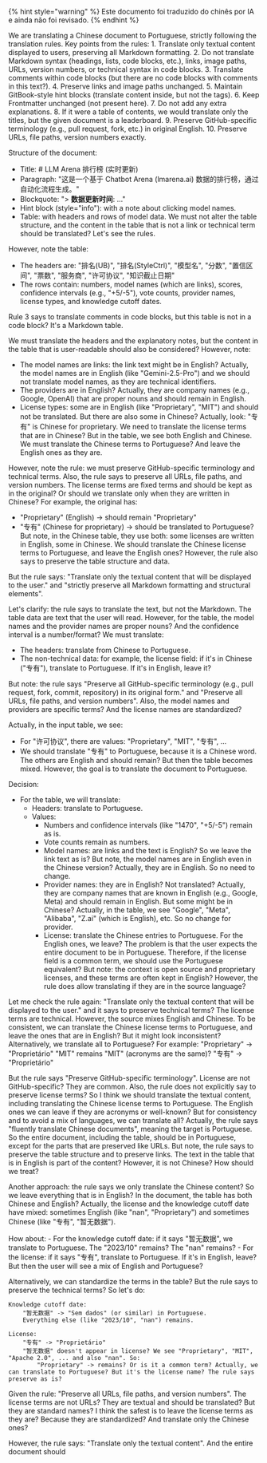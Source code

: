 
{% hint style="warning" %}
Este documento foi traduzido do chinês por IA e ainda não foi revisado.
{% endhint %}


<think>
We are translating a Chinese document to Portuguese, strictly following the translation rules.
 Key points from the rules:
 1. Translate only textual content displayed to users, preserving all Markdown formatting.
 2. Do not translate Markdown syntax (headings, lists, code blocks, etc.), links, image paths, URLs, version numbers, or technical syntax in code blocks.
 3. Translate comments within code blocks (but there are no code blocks with comments in this text?).
 4. Preserve links and image paths unchanged.
 5. Maintain GitBook-style hint blocks (translate content inside, but not the tags).
 6. Keep Frontmatter unchanged (not present here).
 7. Do not add any extra explanations.
 8. If it were a table of contents, we would translate only the titles, but the given document is a leaderboard.
 9. Preserve GitHub-specific terminology (e.g., pull request, fork, etc.) in original English.
10. Preserve URLs, file paths, version numbers exactly.

 Structure of the document:
 - Title: # LLM Arena 排行榜 (实时更新)
 - Paragraph: "这是一个基于 Chatbot Arena (lmarena.ai) 数据的排行榜，通过自动化流程生成。"
 - Blockquote: "> **数据更新时间**: ..."
 - Hint block (style="info"): with a note about clicking model names.
 - Table: with headers and rows of model data. We must not alter the table structure, and the content in the table that is not a link or technical term should be translated? Let's see the rules.

 However, note the table:
   - The headers are: "排名(UB)", "排名(StyleCtrl)", "模型名", "分数", "置信区间", "票数", "服务商", "许可协议", "知识截止日期"
   - The rows contain: numbers, model names (which are links), scores, confidence intervals (e.g., "+5/-5"), vote counts, provider names, license types, and knowledge cutoff dates.

 Rule 3 says to translate comments in code blocks, but this table is not in a code block? It's a Markdown table.

 We must translate the headers and the explanatory notes, but the content in the table that is user-readable should also be considered? However, note:
   - The model names are links: the link text might be in English? Actually, the model names are in English (like "Gemini-2.5-Pro") and we should not translate model names, as they are technical identifiers.
   - The providers are in English? Actually, they are company names (e.g., Google, OpenAI) that are proper nouns and should remain in English.
   - License types: some are in English (like "Proprietary", "MIT") and should not be translated. But there are also some in Chinese? Actually, look: "专有" is Chinese for proprietary. We need to translate the license terms that are in Chinese? But in the table, we see both English and Chinese. We must translate the Chinese terms to Portuguese? And leave the English ones as they are.

 However, note the rule: we must preserve GitHub-specific terminology and technical terms. Also, the rule says to preserve all URLs, file paths, and version numbers. The license terms are fixed terms and should be kept as in the original? Or should we translate only when they are written in Chinese? For example, the original has:
   - "Proprietary" (English) -> should remain "Proprietary"
   - "专有" (Chinese for proprietary) -> should be translated to Portuguese? But note, in the Chinese table, they use both: some licenses are written in English, some in Chinese. We should translate the Chinese license terms to Portuguese, and leave the English ones? However, the rule also says to preserve the table structure and data.

 But the rule says: "Translate only the textual content that will be displayed to the user." and "strictly preserve all Markdown formatting and structural elements".

 Let's clarify: the rule says to translate the text, but not the Markdown. The table data are text that the user will read. However, for the table, the model names and the provider names are proper nouns? And the confidence interval is a number/format? We must translate:
   - The headers: translate from Chinese to Portuguese.
   - The non-technical data: for example, the license field: if it's in Chinese ("专有"), translate to Portuguese. If it's in English, leave it? 

 But note: the rule says "Preserve all GitHub-specific terminology (e.g., pull request, fork, commit, repository) in its original form." and "Preserve all URLs, file paths, and version numbers". Also, the model names and providers are specific terms? And the license names are standardized? 

 Actually, in the input table, we see:
   - For "许可协议", there are values: "Proprietary", "MIT", "专有", ... 
   - We should translate "专有" to Portuguese, because it is a Chinese word. The others are English and should remain? But then the table becomes mixed. However, the goal is to translate the document to Portuguese. 

 Decision: 
   - For the table, we will translate:
        * Headers: translate to Portuguese.
        * Values: 
            - Numbers and confidence intervals (like "1470", "+5/-5") remain as is.
            - Vote counts remain as numbers.
            - Model names: are links and the text is English? So we leave the link text as is? But note, the model names are in English even in the Chinese version? Actually, they are in English. So no need to change.
            - Provider names: they are in English? Not translated? Actually, they are company names that are known in English (e.g., Google, Meta) and should remain in English. But some might be in Chinese? Actually, in the table, we see "Google", "Meta", "Alibaba", "Z.ai" (which is English), etc. So no change for provider.
            - License: translate the Chinese entries to Portuguese. For the English ones, we leave? The problem is that the user expects the entire document to be in Portuguese. Therefore, if the license field is a common term, we should use the Portuguese equivalent? But note: the context is open source and proprietary licenses, and these terms are often kept in English? However, the rule does allow translating if they are in the source language? 

 Let me check the rule again: "Translate only the textual content that will be displayed to the user." and it says to preserve technical terms? The license terms are technical. However, the source mixes English and Chinese. To be consistent, we can translate the Chinese license terms to Portuguese, and leave the ones that are in English? But it might look inconsistent? Alternatively, we translate all to Portuguese? For example:
    "Proprietary" -> "Proprietário"
    "MIT" remains "MIT" (acronyms are the same)?
    "专有" -> "Proprietário"

 But the rule says "Preserve GitHub-specific terminology". License are not GitHub-specific? They are common. Also, the rule does not explicitly say to preserve license terms? So I think we should translate the textual content, including translating the Chinese license terms to Portuguese. The English ones we can leave if they are acronyms or well-known? But for consistency and to avoid a mix of languages, we can translate all? Actually, the rule says "fluently translate Chinese documents", meaning the target is Portuguese. So the entire document, including the table, should be in Portuguese, except for the parts that are preserved like URLs. But note, the rule says to preserve the table structure and to preserve links. The text in the table that is in English is part of the content? However, it is not Chinese? How should we treat?

 Another approach: the rule says we only translate the Chinese content? So we leave everything that is in English? In the document, the table has both Chinese and English? Actually, the license and the knowledge cutoff date have mixed: sometimes English (like "nan", "Proprietary") and sometimes Chinese (like "专有", "暂无数据").

 How about:
    - For the knowledge cutoff date: if it says "暂无数据", we translate to Portuguese. The "2023/10" remains? The "nan" remains? 
    - For the license: if it says "专有", translate to Portuguese. If it's in English, leave? But then the user will see a mix of English and Portuguese? 

 Alternatively, we can standardize the terms in the table? But the rule says to preserve the technical terms? So let's do:

    Knowledge cutoff date: 
        "暂无数据" -> "Sem dados" (or similar) in Portuguese.
        Everything else (like "2023/10", "nan") remains.

    License:
        "专有" -> "Proprietário"
        "暂无数据" doesn't appear in license? We see "Proprietary", "MIT", "Apache 2.0", ... and also "nan". So:
            "Proprietary" -> remains? Or is it a common term? Actually, we can translate to Portuguese? But it's the license name? The rule says preserve as is? 

 Given the rule: "Preserve all URLs, file paths, and version numbers". The license terms are not URLs? They are textual and should be translated? But they are standard names? I think the safest is to leave the license terms as they are? Because they are standardized? And translate only the Chinese ones? 

 However, the rule says: "Translate only the textual content". And the entire document should